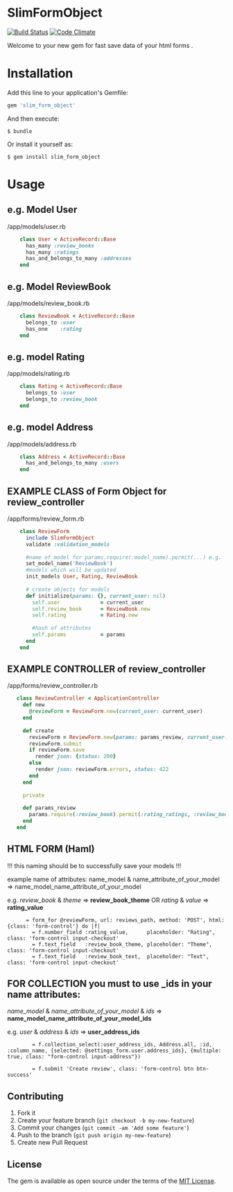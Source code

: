 # SlimFormObject
[![Build Status](https://travis-ci.org/woodcrust/slim_form_object.svg?branch=master)](https://travis-ci.org/woodcrust/slim_form_object) [![Code Climate](https://codeclimate.com/github/woodcrust/slim_form_object/badges/gpa.svg)](https://codeclimate.com/github/woodcrust/slim_form_object)

Welcome to your new gem for fast save data of your html forms .

# Installation

Add this line to your application's Gemfile:

```ruby
gem 'slim_form_object'
```

And then execute:

    $ bundle

Or install it yourself as:

    $ gem install slim_form_object

# Usage
## e.g. Model User
/app/models/user.rb
```ruby
    class User < ActiveRecord::Base
      has_many :review_books
      has_many :ratings
      has_and_belongs_to_many :addresses
    end
```
## e.g. Model ReviewBook
/app/models/review_book.rb
```ruby
    class ReviewBook < ActiveRecord::Base
      belongs_to :user
      has_one    :rating
    end
```
## e.g. model Rating
/app/models/rating.rb
```ruby
    class Rating < ActiveRecord::Base
      belongs_to :user
      belongs_to :review_book
    end
```
## e.g. model Address
/app/models/address.rb
```ruby
    class Address < ActiveRecord::Base
      has_and_belongs_to_many :users
    end
```
## EXAMPLE CLASS of Form Object for review_controller
/app/forms/review_form.rb
```ruby
    class ReviewForm
      include SlimFormObject
      validate :validation_models
      
      #name of model for params.require(:model_name).permit(...) e.g. 'ReviewBook'
      set_model_name('ReviewBook')
      #models which will be updated
      init_models User, Rating, ReviewBook
    
      # create objects for models
      def initialize(params: {}, current_user: nil)
        self.user             = current_user
        self.review_book      = ReviewBook.new
        self.rating           = Rating.new
        
        #hash of attributes
        self.params           = params
      end
    end
```
## EXAMPLE CONTROLLER of review_controller
/app/forms/review_controller.rb
 ```ruby
    class ReviewController < ApplicationController
      def new
        @reviewForm = ReviewForm.new(current_user: current_user)
      end
    
      def create
        reviewForm = ReviewForm.new(params: params_review, current_user: current_user)
        reviewForm.submit
        if reviewForm.save
          render json: {status: 200}
        else
          render json: reviewForm.errors, status: 422
        end
      end
    
      private
    
      def params_review
        params.require(:review_book).permit(:rating_ratings, :review_book_theme, :review_book_text, :user_address_ids => [])
      end
    end
```


## HTML FORM (Haml)

!!! this naming should be to successfully save your models !!!

example name of attributes: 
name_model & name_attribute_of_your_model => name_model_name_attribute_of_your_model 

e.g. *review_book* & *theme* => **review_book_theme** OR *rating* & *value* => **rating_value**
```haml
      = form_for @reviewForm, url: reviews_path, method: 'POST', html: {class: 'form-control'} do |f|
        = f.number_field :rating_value,      placeholder: "Rating", class: 'form-control input-checkout'
        = f.text_field   :review_book_theme, placeholder: "Theme",  class: 'form-control input-checkout'
        = f.text_field   :review_book_text,  placeholder: "Text",   class: 'form-control input-checkout'
```
## FOR COLLECTION you must to use _ids in your name attributes:

*name_model* & *name_attribute_of_your_model* & *ids* => **name_model_name_attribute_of_your_model_ids** 

e.g. *user* & *address* & *ids* => **user_address_ids**
```haml
        = f.collection_select(:user_address_ids, Address.all, :id, :column_name, {selected: @settings_form.user.address_ids}, {multiple: true, class: "form-control input-address"})

        = f.submit 'Create review', class: 'form-control btn btn-success'
```

## Contributing

1. Fork it
2. Create your feature branch (`git checkout -b my-new-feature`)
3. Commit your changes (`git commit -am 'Add some feature'`)
4. Push to the branch (`git push origin my-new-feature`)
5. Create new Pull Request


## License

The gem is available as open source under the terms of the [MIT License](http://opensource.org/licenses/MIT).

